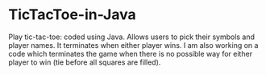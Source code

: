 # TicTacToe-in-Java
Play tic-tac-toe: coded using Java. Allows users to pick their symbols and player names. It terminates when either player wins.
I am also working on a code which terminates the game when there is no possible way for either player to win (tie before all squares are filled). 
